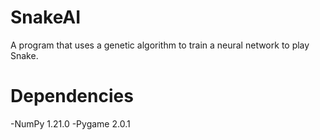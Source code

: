 # SnakeAI
A program that uses a genetic algorithm to train a neural network to play Snake.

# Dependencies
-NumPy 1.21.0
-Pygame 2.0.1
